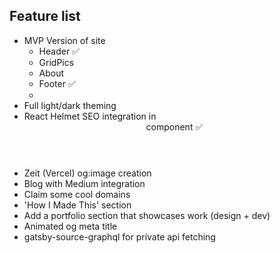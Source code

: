 ## Feature list

- MVP Version of site
  - Header ✅
  - GridPics
  - About
  - Footer ✅
  -
- Full light/dark theming
- React Helmet SEO integration in <Header> component ✅
- Zeit (Vercel) og:image creation
- Blog with Medium integration
- Claim some cool domains
- 'How I Made This' section
- Add a portfolio section that showcases work (design + dev)
- Animated og meta title
- gatsby-source-graphql for private api fetching

<!-- - Typography.js fonts -->
